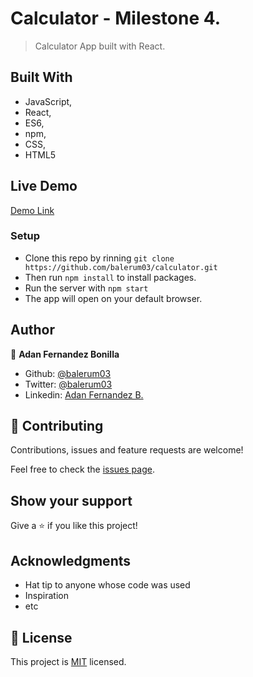 # Calculator - Milestone 4.

> Calculator App built with React.

## Built With

- JavaScript,
- React,
- ES6,
- npm,
- CSS,
- HTML5

## Live Demo

[Demo Link](https://strawberry-custard-25905.herokuapp.com/)

### Setup

- Clone this repo by rinning `git clone https://github.com/balerum03/calculator.git`
- Then run `npm install` to install packages.
- Run the server with `npm start`
- The app will open on your default browser.

## Author

👤 **Adan Fernandez Bonilla**

- Github: [@balerum03](https://github.com/balerum03)
- Twitter: [@balerum03](https://twitter.com/balerum03)
- Linkedin: [Adan Fernandez B.](https://www.linkedin.com/in/adan-fernandez-bonilla)

## 🤝 Contributing

Contributions, issues and feature requests are welcome!

Feel free to check the [issues page](issues/).

## Show your support

Give a ⭐️ if you like this project!

## Acknowledgments

- Hat tip to anyone whose code was used
- Inspiration
- etc

## 📝 License

This project is [MIT](lic.url) licensed.
